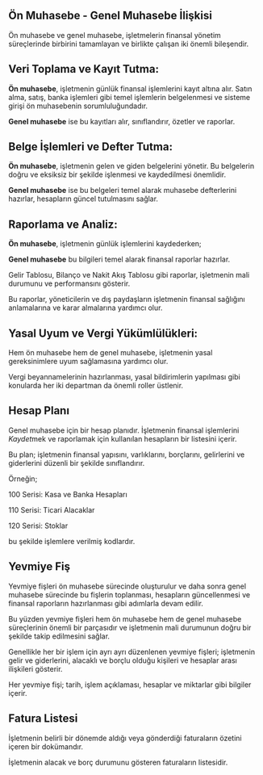 
## Ön Muhasebe - Genel Muhasebe İlişkisi

Ön muhasebe ve genel muhasebe, işletmelerin finansal yönetim süreçlerinde birbirini tamamlayan ve birlikte çalışan iki önemli bileşendir.

## Veri Toplama ve Kayıt Tutma:

**Ön muhasebe**, işletmenin günlük finansal işlemlerini kayıt altına alır. Satın alma, satış, banka işlemleri gibi temel işlemlerin belgelenmesi ve sisteme girişi ön muhasebenin sorumluluğundadır.

**Genel muhasebe** ise bu kayıtları alır, sınıflandırır, özetler ve raporlar.

## Belge İşlemleri ve Defter Tutma:

**Ön muhasebe**, işletmenin gelen ve giden belgelerini yönetir. Bu belgelerin doğru ve eksiksiz bir şekilde işlenmesi ve kaydedilmesi önemlidir. 

**Genel muhasebe** ise bu belgeleri temel alarak muhasebe defterlerini hazırlar, hesapların güncel tutulmasını sağlar.

## Raporlama ve Analiz:

**Ön muhasebe**, işletmenin günlük işlemlerini kaydederken; 

**Genel muhasebe** bu bilgileri temel alarak finansal raporlar hazırlar. 

Gelir Tablosu, Bilanço ve Nakit Akış Tablosu gibi raporlar, işletmenin mali durumunu ve performansını gösterir. 

Bu raporlar, yöneticilerin ve dış paydaşların işletmenin finansal sağlığını anlamalarına ve karar almalarına yardımcı olur.

## Yasal Uyum ve Vergi Yükümlülükleri:

Hem ön muhasebe hem de genel muhasebe, işletmenin yasal gereksinimlere uyum sağlamasına yardımcı olur. 

Vergi beyannamelerinin hazırlanması, yasal bildirimlerin yapılması gibi konularda her iki departman da önemli roller üstlenir.

## Hesap Planı

Genel muhasebe için bir hesap planıdır. İşletmenin finansal işlemlerini *Kaydet*mek ve raporlamak için kullanılan hesapların bir listesini içerir. 

Bu plan; işletmenin finansal yapısını, varlıklarını, borçlarını, gelirlerini ve giderlerini düzenli bir şekilde sınıflandırır.

Örneğin;

100 Serisi: Kasa ve Banka Hesapları

110 Serisi: Ticari Alacaklar

120 Serisi: Stoklar 

bu şekilde işlemlere verilmiş kodlardır.

## Yevmiye Fiş

Yevmiye fişleri ön muhasebe sürecinde oluşturulur ve daha sonra genel muhasebe sürecinde bu fişlerin toplanması, 
hesapların güncellenmesi ve finansal raporların hazırlanması gibi adımlarla devam edilir. 

Bu yüzden yevmiye fişleri hem ön muhasebe hem de genel muhasebe süreçlerinin önemli bir parçasıdır ve işletmenin mali durumunun doğru bir şekilde takip edilmesini sağlar. 

Genellikle her bir işlem için ayrı ayrı düzenlenen yevmiye fişleri; işletmenin gelir ve giderlerini, alacaklı ve borçlu olduğu kişileri ve 
hesaplar arası ilişkileri gösterir. 

Her yevmiye fişi; tarih, işlem açıklaması, hesaplar ve miktarlar gibi bilgiler içerir.

## Fatura Listesi

İşletmenin belirli bir dönemde aldığı veya gönderdiği faturaların özetini içeren bir dokümandır. 

İşletmenin alacak ve borç durumunu gösteren faturaların listesidir. 